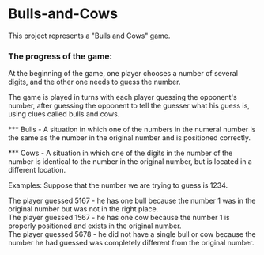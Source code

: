 # Bulls-and-Cows

This project represents a "Bulls and Cows" game.

### The progress of the game:

At the beginning of the game, one player chooses a number of several digits, and the other one needs to guess the number.

The game is played in turns with each player guessing the opponent's number, after guessing the opponent to tell the guesser what his guess is, using clues called bulls and cows.

*** Bulls - A situation in which one of the numbers in the numeral number is the same as the number in the original number and is positioned correctly.

*** Cows - A situation in which one of the digits in the number of the number is identical to the number in the original number, but is located in a different location.

Examples: Suppose that the number we are trying to guess is 1234.

The player guessed 5167 - he has one bull because the number 1 was in the original number but was not in the right place. \
The player guessed 1567 - he has one cow because the number 1 is properly positioned and exists in the original number. \
The player guessed 5678 - he did not have a single bull or cow because the number he had guessed was completely different from the original number.
